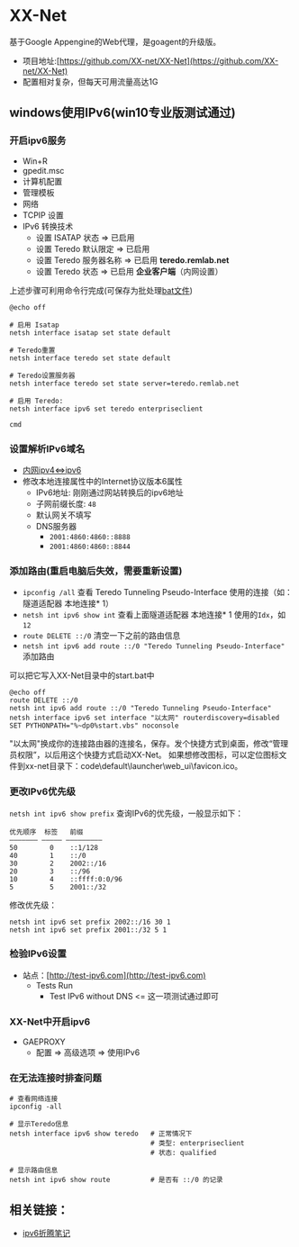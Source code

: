 # XX-Net

基于Google Appengine的Web代理，是goagent的升级版。

* 项目地址:[https://github.com/XX-net/XX-Net](https://github.com/XX-net/XX-Net)
* 配置相对复杂，但每天可用流量高达1G

## windows使用IPv6(win10专业版测试通过)
### 开启ipv6服务
* Win+R
* gpedit.msc
* 计算机配置
* 管理模板
* 网络
* TCPIP 设置
* IPv6 转换技术
  * 设置 ISATAP 状态 => 已启用
  * 设置 Teredo 默认限定 => 已启用
  * 设置 Teredo 服务器名称 => 已启用 **teredo.remlab.net**
  * 设置 Teredo 状态 => 已启用 **企业客户端**（内网设置）

上述步骤可利用命令行完成(可保存为批处理[bat文件](https://raw.githubusercontent.com/cycjimmy/development-notes/master/extra/Outside_World/teredo.config.bat))
```shell
@echo off

# 启用 Isatap
netsh interface isatap set state default

# Teredo重置
netsh interface teredo set state default

# Teredo设置服务器
netsh interface teredo set state server=teredo.remlab.net

# 启用 Teredo:
netsh interface ipv6 set teredo enterpriseclient

cmd
```

### 设置解析IPv6域名
* [内网ipv4<=>ipv6](http://ip-lookup.net/conversion.php)
* 修改本地连接属性中的Internet协议版本6属性
  * IPv6地址: 刚刚通过网站转换后的ipv6地址
  * 子网前缀长度: `48`
  * 默认网关不填写
  * DNS服务器
    * `2001:4860:4860::8888`
    * `2001:4860:4860::8844`

### 添加路由(重启电脑后失效，需要重新设置)
* `ipconfig /all` 查看 Teredo Tunneling Pseudo-Interface 使用的连接（如：隧道适配器 本地连接* 1）
* `netsh int ipv6 show int` 查看上面隧道适配器 本地连接* 1 使用的`Idx`，如`12`
* `route DELETE ::/0` 清空一下之前的路由信息
* `netsh int ipv6 add route ::/0 "Teredo Tunneling Pseudo-Interface"` 添加路由

可以把它写入XX-Net目录中的start.bat中
```shell
@echo off
route DELETE ::/0
netsh int ipv6 add route ::/0 "Teredo Tunneling Pseudo-Interface"
netsh interface ipv6 set interface "以太网" routerdiscovery=disabled
SET PYTHONPATH="%~dp0%start.vbs" noconsole
```
"以太网"换成你的连接路由器的连接名，保存。发个快捷方式到桌面，修改“管理员权限”，以后用这个快捷方式启动XX-Net。
如果想修改图标，可以定位图标文件到xx-net目录下：code\default\launcher\web_ui\favicon.ico。

### 更改IPv6优先级
`netsh int ipv6 show prefix` 查询IPv6的优先级，一般显示如下：

```shell
优先顺序  标签   前缀
——————— ————— —————————
50        0    ::1/128
40        1    ::/0
30        2    2002::/16
20        3    ::/96
10        4    ::ffff:0:0/96
5         5    2001::/32
```

修改优先级：

```shell
netsh int ipv6 set prefix 2002::/16 30 1
netsh int ipv6 set prefix 2001::/32 5 1
```

### 检验IPv6设置
* 站点：[http://test-ipv6.com](http://test-ipv6.com)
  * Tests Run
    * Test IPv6 without DNS <= 这一项测试通过即可

### XX-Net中开启ipv6
* GAEPROXY
  * 配置 => 高级选项 => 使用IPv6

### 在无法连接时排查问题
```shell
# 查看网络连接
ipconfig -all

# 显示Teredo信息
netsh interface ipv6 show teredo   # 正常情况下
                                   # 类型: enterpriseclient
                                   # 状态: qualified

# 显示路由信息
netsh int ipv6 show route          # 是否有 ::/0 的记录
```

## 相关链接：
* [ipv6折腾笔记](http://www.jianshu.com/p/1433dd30f45a)
